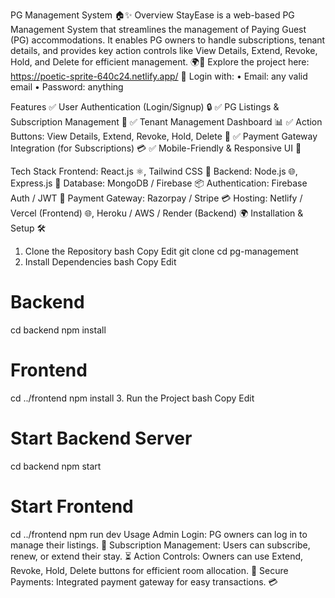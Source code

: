 PG Management System 🏠✨
Overview
StayEase is a web-based PG Management System that streamlines the management of Paying Guest (PG) accommodations. It enables PG owners to handle subscriptions, tenant details, and provides key action controls like View Details, Extend, Revoke, Hold, and Delete for efficient management. 🌍🔑
Explore the project here: https://poetic-sprite-640c24.netlify.app/
🧪 Login with:
• Email: any valid email
• Password: anything

Features
✅ User Authentication (Login/Signup) 🔒
✅ PG Listings & Subscription Management 📝
✅ Tenant Management Dashboard 📊
✅ Action Buttons: View Details, Extend, Revoke, Hold, Delete 🔘
✅ Payment Gateway Integration (for Subscriptions) 💳
✅ Mobile-Friendly & Responsive UI 📱

Tech Stack
Frontend: React.js ⚛️, Tailwind CSS 💨
Backend: Node.js 🌐, Express.js 🚀
Database: MongoDB / Firebase 📦
Authentication: Firebase Auth / JWT 🔑
Payment Gateway: Razorpay / Stripe 💳
Hosting: Netlify / Vercel (Frontend) 🌐, Heroku / AWS / Render (Backend) 🌍
Installation & Setup 🛠️
1. Clone the Repository
bash
Copy
Edit
git clone
cd pg-management
2. Install Dependencies
bash
Copy
Edit
# Backend
cd backend
npm install

# Frontend
cd ../frontend
npm install
3. Run the Project
bash
Copy
Edit
# Start Backend Server
cd backend
npm start

# Start Frontend
cd ../frontend
npm run dev
Usage
Admin Login: PG owners can log in to manage their listings. 🔑
Subscription Management: Users can subscribe, renew, or extend their stay. ⏳
Action Controls: Owners can use Extend, Revoke, Hold, Delete buttons for efficient room allocation. 🔘
Secure Payments: Integrated payment gateway for easy transactions. 💳
